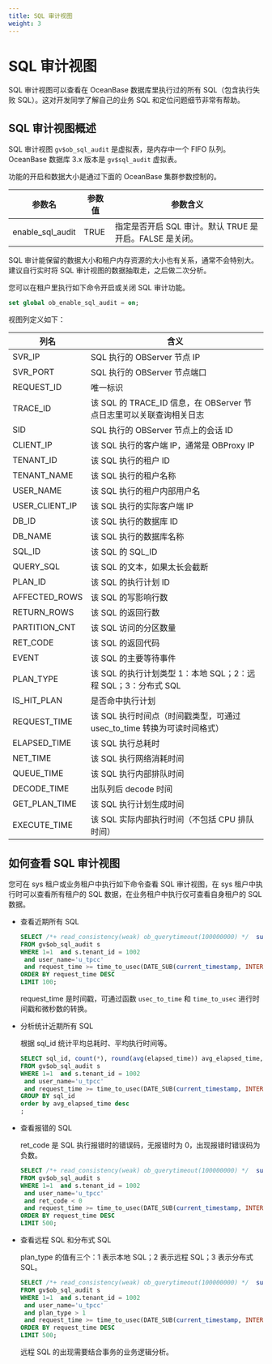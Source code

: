 ```yaml
---
title: SQL 审计视图
weight: 3
---
```

# **SQL 审计视图**
<!-- 格式已修改，但是内容仍需补充优化 -->
SQL 审计视图可以查看在 OceanBase 数据库里执行过的所有 SQL（包含执行失败 SQL）。这对开发同学了解自己的业务 SQL 和定位问题细节非常有帮助。

## **SQL 审计视图概述**
<!-- 需要讲解 -->
SQL 审计视图 `gv$ob_sql_audit` 是虚拟表，是内存中一个 FIFO 队列。OceanBase 数据库 3.x 版本是 `gv$sql_audit` 虚拟表。

功能的开启和数据大小是通过下面的 OceanBase 集群参数控制的。
<!-- 只有这一个参数控制么 -->
| 参数名 | 参数值 | 参数含义 |
| --- | --- | --- |
| enable_sql_audit | TRUE | 指定是否开启 SQL 审计。默认 TRUE 是开启。FALSE 是关闭。 |

SQL 审计能保留的数据大小和租户内存资源的大小也有关系，通常不会特别大。建议自行实时将 SQL 审计视图的数据抽取走，之后做二次分析。

您可以在租户里执行如下命令开启或关闭 SQL 审计功能。

```sql
set global ob_enable_sql_audit = on;
```
<!-- 这个视图介绍放到这里不合适 -->
视图列定义如下：

| 列名 | 含义 |
| --- | --- |
| SVR_IP | SQL 执行的 OBServer 节点 IP |
| SVR_PORT | SQL 执行的 OBServer 节点端口 |
| REQUEST_ID | 唯一标识 |
| TRACE_ID | 该 SQL 的 TRACE_ID 信息，在 OBServer 节点日志里可以关联查询相关日志 |
| SID | SQL 执行的 OBServer 节点上的会话 ID |
| CLIENT_IP | 该 SQL 执行的客户端 IP，通常是 OBProxy IP |
| TENANT_ID | 该 SQL 执行的租户 ID |
| TENANT_NAME | 该 SQL 执行的租户名称 |
| USER_NAME | 该 SQL 执行的租户内部用户名 |
| USER_CLIENT_IP | 该 SQL 执行的实际客户端 IP |
| DB_ID | 该 SQL 执行的数据库 ID |
| DB_NAME | 该 SQL 执行的数据库名称 |
| SQL_ID | 该 SQL 的 SQL_ID |
| QUERY_SQL | 该 SQL 的文本，如果太长会截断 |
| PLAN_ID | 该 SQL 的执行计划 ID |
| AFFECTED_ROWS | 该 SQL 的写影响行数 |
| RETURN_ROWS | 该 SQL 的返回行数 |
| PARTITION_CNT | 该 SQL 访问的分区数量 |
| RET_CODE | 该 SQL 的返回代码 |
| EVENT | 该 SQL 的主要等待事件 |
| PLAN_TYPE | 该 SQL 的执行计划类型 1：本地 SQL；2：远程 SQL；3：分布式 SQL |
| IS_HIT_PLAN | 是否命中执行计划 |
| REQUEST_TIME | 该 SQL 执行时间点（时间戳类型，可通过 usec_to_time 转换为可读时间格式） |
| ELAPSED_TIME | 该 SQL 执行总耗时 |
| NET_TIME | 该 SQL 执行网络消耗时间 |
| QUEUE_TIME | 该 SQL 执行内部排队时间 |
| DECODE_TIME | 出队列后 decode 时间 |
| GET_PLAN_TIME | 该 SQL 执行计划生成时间 |
| EXECUTE_TIME | 该 SQL 实际内部执行时间（不包括 CPU 排队时间） |

## **如何查看 SQL 审计视图**

您可在 sys 租户或业务租户中执行如下命令查看 SQL 审计视图，在 sys 租户中执行时可以查看所有租户的 SQL 数据，在业务租户中执行仅可查看自身租户的 SQL 数据。

- 查看近期所有 SQL

  ```sql
  SELECT /*+ read_consistency(weak) ob_querytimeout(100000000) */  substr(usec_to_time(request_time),1,19) request_time_, s.svr_ip, s.client_Ip, s.sid,s.tenant_id, s.tenant_name, s.user_name, s.db_name, s.query_sql, s.affected_rows, s.return_rows, s.ret_code, s.event, s.elapsed_time, s.queue_time, s.execute_time, round(s.request_memory_used/1024/1024/1024,2) req_mem_mb, plan_type, is_executor_rpc, is_inner_sql, trace_id 
  FROM gv$ob_sql_audit s
  WHERE 1=1  and s.tenant_id = 1002
   and user_name='u_tpcc' 
   and request_time >= time_to_usec(DATE_SUB(current_timestamp, INTERVAL 30 MINUTE) )
  ORDER BY request_time DESC
  LIMIT 100;
  ```

  request_time 是时间戳，可通过函数 `usec_to_time` 和 `time_to_usec` 进行时间戳和微秒数的转换。

- 分析统计近期所有 SQL
  
  根据 sql_id 统计平均总耗时、平均执行时间等。

  ```sql
  SELECT sql_id, count(*), round(avg(elapsed_time)) avg_elapsed_time, round(avg(execute_time)) avg_exec_time
  FROM gv$ob_sql_audit s
  WHERE 1=1  and s.tenant_id = 1002
   and user_name='u_tpcc' 
   and request_time >= time_to_usec(DATE_SUB(current_timestamp, INTERVAL 30 MINUTE) )
  GROUP BY sql_id
  order by avg_elapsed_time desc 
  ;
  ```

- 查看报错的 SQL
  
  ret_code 是 SQL 执行报错时的错误码，无报错时为 0，出现报错时错误码为负数。

  ```sql
  SELECT /*+ read_consistency(weak) ob_querytimeout(100000000) */  substr(usec_to_time(request_time),1,19) request_time_, s.svr_ip, s.client_Ip, s.sid,s.tenant_id, s.tenant_name, s.user_name, s.db_name, s.sql_id,  s.query_sql, s.affected_rows, s.return_rows, s.ret_code, s.event, s.elapsed_time, s.queue_time, s.execute_time, round(s.request_memory_used/1024/1024/1024,2) req_mem_mb, plan_type, is_executor_rpc, is_inner_sql, trace_id 
  FROM gv$ob_sql_audit s
  WHERE 1=1  and s.tenant_id = 1002
   and user_name='u_tpcc' 
   and ret_code < 0
   and request_time >= time_to_usec(DATE_SUB(current_timestamp, INTERVAL 30 MINUTE) )
  ORDER BY request_time DESC
  LIMIT 500;
  ```

- 查看远程 SQL 和分布式 SQL
  
  plan_type 的值有三个：1 表示本地 SQL；2 表示远程 SQL；3 表示分布式 SQL。

  ```sql
  SELECT /*+ read_consistency(weak) ob_querytimeout(100000000) */  substr(usec_to_time(request_time),1,19) request_time_, s.svr_ip, s.client_Ip, s.sid,s.tenant_id, s.tenant_name, s.user_name, s.db_name, s.sql_id,  s.query_sql, s.affected_rows, s.return_rows, s.ret_code, s.event, s.elapsed_time, s.queue_time, s.execute_time, round(s.request_memory_used/1024/1024/1024,2) req_mem_mb, plan_type, is_executor_rpc, is_inner_sql, trace_id 
  FROM gv$ob_sql_audit s
  WHERE 1=1  and s.tenant_id = 1002
   and user_name='u_tpcc' 
   and plan_type > 1
   and request_time >= time_to_usec(DATE_SUB(current_timestamp, INTERVAL 30 MINUTE) )
  ORDER BY request_time DESC
  LIMIT 500;
  ```

  远程 SQL 的出现需要结合事务的业务逻辑分析。
